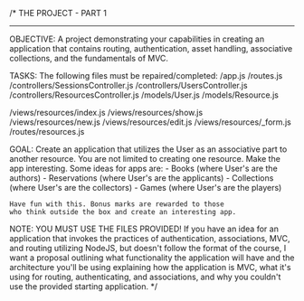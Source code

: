 /\*
THE PROJECT - PART 1

---

OBJECTIVE:
A project demonstrating your capabilities in creating
an application that contains routing, authentication,
asset handling, associative collections, and the
fundamentals of MVC.

TASKS:
The following files must be repaired/completed:
/app.js
/routes.js
/controllers/SessionsController.js
/controllers/UsersController.js
/controllers/ResourcesController.js
/models/User.js
/models/Resource.js

/views/resources/index.js
/views/resources/show.js
/views/resources/new.js
/views/resources/edit.js
/views/resources/\_form.js
/routes/resources.js

GOAL:
Create an application that utilizes the User as an
associative part to another resource. You are not
limited to creating one resource. Make the app
interesting. Some ideas for apps are: - Books (where User's are the authors) - Reservations (where User's are the applicants) - Collections (where User's are the collectors) - Games (where User's are the players)

    Have fun with this. Bonus marks are rewarded to those
    who think outside the box and create an interesting app.

NOTE:
YOU MUST USE THE FILES PROVIDED!
If you have an idea for an application that invokes the
practices of authentication, associations, MVC, and routing
utilizing NodeJS, but doesn't follow the format of the course,
I want a proposal outlining what functionality the application
will have and the architecture you'll be using explaining
how the application is MVC, what it's using for routing,
authenticating, and associations, and why you couldn't use the
provided starting application.
\*/
